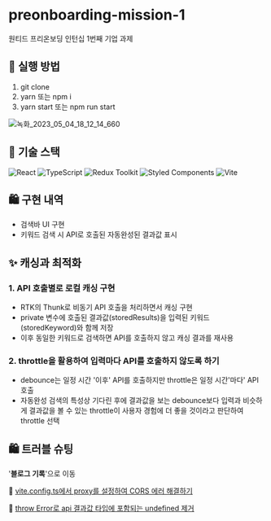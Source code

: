 # preonboarding-mission-1
원티드 프리온보딩 인턴십 1번째 기업 과제

## 🧪 실행 방법

1. git clone
2. yarn 또는 npm i
3. yarn start 또는 npm run start

![녹화_2023_05_04_18_12_14_660](https://user-images.githubusercontent.com/68722179/236162184-44f942d1-2a37-449e-ba74-ca2d92e07b58.gif)




## 🧶 기술 스택
![React](https://img.shields.io/badge/react-%2320232a.svg?style=for-the-badge&logo=react&logoColor=%2361DAFB)
![TypeScript](https://img.shields.io/badge/typescript-%23007ACC.svg?style=for-the-badge&logo=typescript&logoColor=white)
![Redux Toolkit](https://img.shields.io/badge/Redux--Toolkit-%23593d88.svg?style=for-the-badge&logo=redux&logoColor=white)
![Styled Components](https://img.shields.io/badge/styled--components-DB7093?style=for-the-badge&logo=styled-components&logoColor=white)
![Vite](https://img.shields.io/badge/vite-%23646CFF.svg?style=for-the-badge&logo=vite&logoColor=white)

## 🛍 구현 내역
* 검색바 UI 구현
* 키워드 검색 시 API로 호출된 자동완성된 결과값 표시

## ✨ 캐싱과 최적화
### 1. API 호출별로 로컬 캐싱 구현
* RTK의 Thunk로 비동기 API 호출을 처리하면서 캐싱 구현
* private 변수에 호출된 결과값(storedResults)을 입력된 키워드(storedKeyword)와 함께 저장
* 이후 동일한 키워드로 검색하면 API를 호출하지 않고 캐싱 결과를 재사용

### 2. throttle을 활용하여 입력마다 API를 호출하지 않도록 하기
* debounce는 일정 시간 '이후' API를 호출하지만 throttle은 일정 시간'마다' API 호출
* 자동완성 검색의 특성상 기다린 후에 결과값을 보는 debounce보다 입력과 비슷하게 결과값을 볼 수 있는 throttle이 사용자 경험에 더 좋을 것이라고 판단하여 throttle 선택


## 🛍 트러블 슈팅

'**블로그 기록**'으로 이동

📌 [vite.config.ts에서 proxy를 설정하여 CORS 에러 해결하기](https://velog.io/@yena1025/Vite%EC%97%90%EC%84%9C-CORS-%EC%97%90%EB%9F%AC-%ED%95%B4%EA%B2%B0%ED%95%98%EB%8A%94-%EB%B2%95) <br/>

📌 [throw Error로 api 결과값 타입에 포함되는 undefined 제거](https://velog.io/@yena1025/api-%EA%B2%B0%EA%B3%BC%EA%B0%92-%ED%83%80%EC%9E%85%EC%97%90-%EC%9E%90%EA%BE%B8-undefined%EA%B0%80-%ED%8F%AC%ED%95%A8%EB%90%A0-%EB%95%8C)

